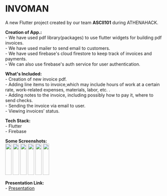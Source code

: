 # INVOMAN

A new Flutter project created by our team **ASCII101** during ATHENAHACK.

**Creation of App.:**\
    - We have used pdf library(packages) to use flutter widgets for building pdf invoices.\
    - We have used mailer to send email to customers.\
    - We have used firebase's cloud firestore to keep track of invoices and payments.\
    - We can also use firebase's auth service for user authentication.


**What's Included:**\
    - Creation of new invoice pdf.\
    - Adding line items to invoice,which may include hours of work at a certain rate, work-related   expenses, materials, labor, etc. .\
    - Adding notes to the invoice, including possibly how to pay it, where to send checks.\
    - Sending the invoice via email to user.\
    - Viewing invoices’ status.


**Tech Stack:**\
    - Flutter\
    - Firebase



**Some Screenshots:**\
    <img src="https://github.com/SklCandy420/Athena_Hack/blob/master/assets/ss1" height="100" width="20">
    <img src="https://github.com/SklCandy420/Athena_Hack/blob/master/assets/ss2" height="100" width="20">
    <img src="https://github.com/SklCandy420/Athena_Hack/blob/master/assets/ss3" height="100" width="20">
    <img src="https://github.com/SklCandy420/Athena_Hack/blob/master/assets/ss4" height="100" width="20">
    <img src="https://github.com/SklCandy420/Athena_Hack/blob/master/assets/ss5" height="100" width="20">
    <img src="https://github.com/SklCandy420/Athena_Hack/blob/master/assets/ss6" height="100" width="20">

**Presentation Link:**\
    - [Presentation](https://docs.google.com/presentation/d/19_yBAu8rmiWYGM4KKtSX-XbPjtffo2BDWNlMQaviepg/edit#slide=id.g35f391192_00)

